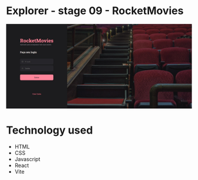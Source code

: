 # Explorer - stage 09 - RocketMovies

![send email](/src/assests/images/app.jpeg)

# Technology used

- HTML
- CSS
- Javascript
- React
- Vite